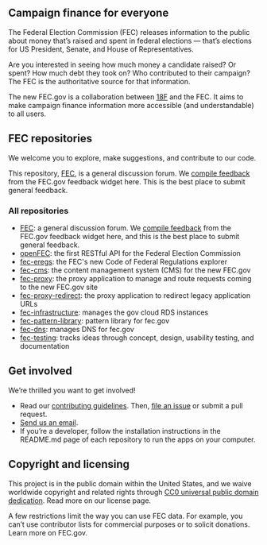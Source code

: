 ## Campaign finance for everyone
The Federal Election Commission (FEC) releases information to the public about money that’s raised and spent in federal elections — that’s elections for US President, Senate, and House of Representatives.

Are you interested in seeing how much money a candidate raised? Or spent? How much debt they took on? Who contributed to their campaign? The FEC is the authoritative source for that information.

The new FEC.gov is a collaboration between [18F](http://18f.gsa.gov) and the FEC. It aims to make campaign finance information more accessible (and understandable) to all users.

## FEC repositories
We welcome you to explore, make suggestions, and contribute to our code.

This repository, [FEC](https://github.com/fecgov/fec), is a general discussion forum. We [compile feedback](https://github.com/fecgov/fec/issues) from the FEC.gov feedback widget here. This is the best place to submit general feedback.

### All repositories
- [FEC](https://github.com/fecgov/fec): a general discussion forum. We [compile feedback](https://github.com/fecgov/fec/issues) from the FEC.gov feedback widget here, and this is the best place to submit general feedback.
- [openFEC](https://github.com/fecgov/openfec): the first RESTful API for the Federal Election Commission
- [fec-eregs](https://github.com/fecgov/fec-eregs): the FEC's new Code of Federal Regulations explorer
- [fec-cms](https://github.com/fecgov/fec-cms): the content management system (CMS) for the new FEC.gov
- [fec-proxy](https://github.com/fecgov/fec-proxy): the proxy application to manage and route requests coming to the new FEC.gov site
- [fec-proxy-redirect](https://github.com/fecgov/fec-proxy-redirect): the proxy application to redirect legacy application URLs
- [fec-infrastructure](https://github.com/fecgov/fec-infrastructure): manages the gov cloud RDS instances
- [fec-pattern-library](https://github.com/fecgov/fec-pattern-library): pattern library for fec.gov
- [fec-dns](https://github.com/fecgov/fec-dns): manages DNS for fec.gov
- [fec-testing](https://github.com/fecgov/fec-testing): tracks ideas through concept, design, usability testing, and documentation

## Get involved
We’re thrilled you want to get involved!
- Read our [contributing guidelines](https://github.com/fecgov/openfec/blob/master/CONTRIBUTING.md). Then, [file an issue](https://github.com/fecgov/fec/issues) or submit a pull request.
- [Send us an email](mailto:betafeedback@fec.gov).
- If you’re a developer, follow the installation instructions in the README.md page of each repository to run the apps on your computer.

## Copyright and licensing
This project is in the public domain within the United States, and we waive worldwide copyright and related rights through [CC0 universal public domain dedication](https://creativecommons.org/publicdomain/zero/1.0/). Read more on our license page.

A few restrictions limit the way you can use FEC data. For example, you can’t use contributor lists for commercial purposes or to solicit donations. Learn more on FEC.gov.
